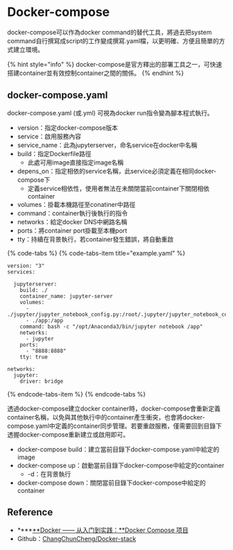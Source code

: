 # Docker-compose

docker-compose可以作為docker command的替代工具，將過去把system command自行撰寫成script的工作變成撰寫.yaml檔，以更明確、方便且簡單的方式建立環境。

{% hint style="info" %}
docker-compose是官方釋出的部署工具之一，可快速搭建container並有效控制container之間的關係。
{% endhint %}

## docker-compose.yaml

docker-compose.yaml \(或.yml\) 可視為docker run指令變為腳本程式執行。

* version：指定docker-compose版本
* service：啟用服務內容
* service\_name：此為jupyterserver，命名service在docker中名稱
* build：指定Dockerfile路徑
  * 此處可用image直接指定image名稱
* depens\_on：指定相依的service名稱，此service必須定義在相同docker-compose下
  * 定義service相依性，使用者無法在未關閉當前container下關閉相依container
* volumes：掛載本機路徑至conatiner中路徑
* command：container執行後執行的指令
* networks：給定docker DNS中網路名稱
* ports：將container port掛載至本機port
* tty：持續在背景執行，若container發生錯誤，將自動重啟

{% code-tabs %}
{% code-tabs-item title="example.yaml" %}
```text
version: "3"
services:

  jupyterserver:
    build: ./
    container_name: jupyter-server
    volumes:
      - ./jupyter/jupyter_notebook_config.py:/root/.jupyter/jupyter_notebook_config.py
      - ./app:/app
    command: bash -c "/opt/Anaconda3/bin/jupyter notebook /app"
    networks:
      - jupyter
    ports:
      - "8888:8888"
    tty: true

networks:
  jupyter:
    driver: bridge
```
{% endcode-tabs-item %}
{% endcode-tabs %}

透過docker-compose建立docker container時，docker-compose會重新定義container名稱，以免與其他執行中的container產生衝突，也會將docker-compose.yaml中定義的container同步管理。若要重啟服務，僅需要回到目錄下透握docker-compose重新建立或啟用即可。

* docker-compose build：建立當前目錄下docker-compose.yaml中給定的image
* docker-compose up：啟動當前目錄下docker-compose中給定的container
  * -d：在背景執行
* docker-compose down：關閉當前目錄下docker-compose中給定的container

## Reference

* \*\*\*\*[**Docker —— 从入门到实践：**Docker Compose 项目](https://yeasy.gitbooks.io/docker_practice/compose/)
* Github：[ChangChunCheng/Docker-stack](https://github.com/ChangChunCheng/Docker-stack)

